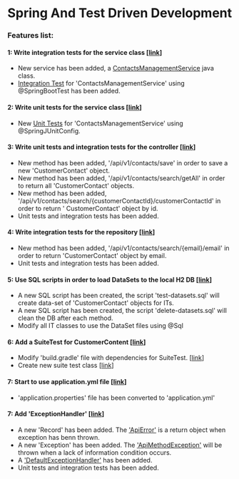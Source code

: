 # Spring And Test Driven Development

### Features list:

#### 1: Write integration tests for the service class [[link](https://github.com/meirlustig1983/spring-and-test-driven-development/pull/1)]

* New service has been added,
  a [ContactsManagementService](https://github.com/meirlustig1983/spring-and-test-driven-development/blob/main/src/main/java/com/ml/springandtestdrivendevelopment/services/ContactsManagementService.java)
  java class.
* [Integration Test](https://github.com/meirlustig1983/spring-and-test-driven-development/blob/main/src/test/java/com/ml/springandtestdrivendevelopment/services/ContactsManagementServiceTest.java)
  for 'ContactsManagementService' using @SpringBootTest has been added.

#### 2: Write unit tests for the service class [[link](https://github.com/meirlustig1983/spring-and-test-driven-development/pull/2)]

* New [Unit Tests](https://github.com/meirlustig1983/spring-and-test-driven-development/blob/main/src/test/java/com/ml/springandtestdrivendevelopment/services/ContactsManagementServiceUnitTest.java)
for 'ContactsManagementService' using @SpringJUnitConfig.

#### 3: Write unit tests and integration tests for the controller [[link](https://github.com/meirlustig1983/spring-and-test-driven-development/pull/4)]

* New method has been added, '/api/v1/contacts/save' in order to save a new 'CustomerContact' object.
* New method has been added, '/api/v1/contacts/search/getAll' in order to return all 'CustomerContact' objects.
* New method has been added, '/api/v1/contacts/search/{customerContactId}/customerContactId' in order to return '
  CustomerContact' object by id.
* Unit tests and integration tests has been added.

#### 4: Write integration tests for the repository [[link](https://github.com/meirlustig1983/spring-and-test-driven-development/pull/5)]

* New method has been added, '/api/v1/contacts/search/{email}/email' in order to return 'CustomerContact' object by
  email.
* Unit tests and integration tests has been added.

#### 5: Use SQL scripts in order to load DataSets to the local H2 DB [[link](https://github.com/meirlustig1983/spring-and-test-driven-development/pull/6)]

* A new SQL script has been created, the script 'test-datasets.sql' will create data-set of 'CustomerContact' objects
  for ITs.
* A new SQL script has been created, the script 'delete-datasets.sql' will clean the DB after each method.
* Modify all IT classes to use the DataSet files using @Sql

#### 6: Add a SuiteTest for CustomerContent [[link](https://github.com/meirlustig1983/spring-and-test-driven-development/pull/7)]

* Modify 'build.gradle' file with dependencies for
  SuiteTest. [[link](https://github.com/meirlustig1983/spring-and-test-driven-development/pull/7/files#diff-49a96e7eea8a94af862798a45174e6ac43eb4f8b4bd40759b5da63ba31ec3ef7R29)]
* Create new suite test
  class [[link](https://github.com/meirlustig1983/spring-and-test-driven-development/pull/7/files#diff-7b196dd5e5e6fa473e94bbe5d13833e3c06e700afd6f12927794c9da660b7122R1)]

#### 7: Start to use application.yml file [[link](https://github.com/meirlustig1983/spring-and-test-driven-development/pull/8)]

* 'application.properties' file has been converted to 'application.yml'

#### 7: Add 'ExceptionHandler' [[link](https://github.com/meirlustig1983/spring-and-test-driven-development/pull/9)]

* A new 'Record' has been added. The ['ApiError'](https://github.com/meirlustig1983/spring-and-test-driven-development/pull/9/files#diff-f9e08e93418871579789755a3b47f9223e3e4090bda2306e37d223b688712270R1) is a return object when exception has benn thrown.
* A new 'Exception' has been added. The ['ApiMethodException'](https://github.com/meirlustig1983/spring-and-test-driven-development/pull/9/files#diff-0c5da622f29bde94216012a0e1ab9669225620b52517f2594091ecc8eea71733R1) will be thrown when a lack of information condition occurs.
* A ['DefaultExceptionHandler'](https://github.com/meirlustig1983/spring-and-test-driven-development/pull/9/files#diff-61376bb15e54d97ee062ac5aab7a266c70afe0f31448bf49596afa3dc13c7912R1) has been added.
* Unit tests and integration tests has been added.